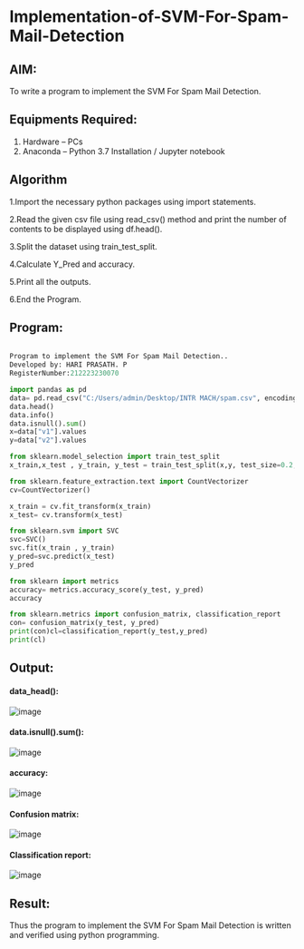 # Implementation-of-SVM-For-Spam-Mail-Detection

## AIM:
To write a program to implement the SVM For Spam Mail Detection.

## Equipments Required:
1. Hardware – PCs
2. Anaconda – Python 3.7 Installation / Jupyter notebook

## Algorithm
1.Import the necessary python packages using import statements.

2.Read the given csv file using read_csv() method and print the number of contents to be displayed using df.head().

3.Split the dataset using train_test_split.

4.Calculate Y_Pred and accuracy.

5.Print all the outputs.

6.End the Program.


## Program:

```python

Program to implement the SVM For Spam Mail Detection..
Developed by: HARI PRASATH. P
RegisterNumber:212223230070

import pandas as pd
data= pd.read_csv("C:/Users/admin/Desktop/INTR MACH/spam.csv", encoding= 'Windows-1252')
data.head()
data.info()
data.isnull().sum()
x=data["v1"].values
y=data["v2"].values

from sklearn.model_selection import train_test_split
x_train,x_test , y_train, y_test = train_test_split(x,y, test_size=0.2, random_state=0)

from sklearn.feature_extraction.text import CountVectorizer
cv=CountVectorizer()

x_train = cv.fit_transform(x_train)
x_test= cv.transform(x_test)

from sklearn.svm import SVC
svc=SVC()
svc.fit(x_train , y_train)
y_pred=svc.predict(x_test)
y_pred

from sklearn import metrics
accuracy= metrics.accuracy_score(y_test, y_pred)
accuracy

from sklearn.metrics import confusion_matrix, classification_report
con= confusion_matrix(y_test, y_pred)
print(con)cl=classification_report(y_test,y_pred)
print(cl)
```
## Output:

#### data_head():
![image](https://github.com/user-attachments/assets/b73ce5e9-57c9-4f34-8219-025a668a6dfd)

#### data.isnull().sum():
![image](https://github.com/user-attachments/assets/146cbfe1-a52a-45c5-8925-e9b9d582b7fd)

 #### accuracy:
 ![image](https://github.com/user-attachments/assets/12ddb95f-fa69-4fb4-8393-365f1ab707e7)

#### Confusion matrix:
![image](https://github.com/user-attachments/assets/60384537-44bb-417b-be82-b3f9fb9102e8)
#### Classification report:
![image](https://github.com/user-attachments/assets/1bf41ec9-d0d4-4353-9f7f-fccd4db1efe8)

## Result:
Thus the program to implement the SVM For Spam Mail Detection is written and verified using python programming.

